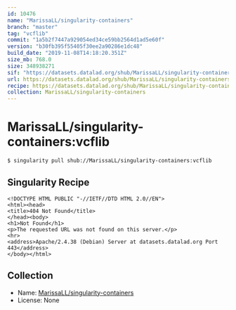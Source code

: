```yaml
---
id: 10476
name: "MarissaLL/singularity-containers"
branch: "master"
tag: "vcflib"
commit: "1a5b2f7447a929054ed34ce59bb2564d1ad5e60f"
version: "b30fb395f55405f30ee2a90286e1dc48"
build_date: "2019-11-08T14:18:20.351Z"
size_mb: 768.0
size: 348938271
sif: "https://datasets.datalad.org/shub/MarissaLL/singularity-containers/vcflib/2019-11-08-1a5b2f74-b30fb395/b30fb395f55405f30ee2a90286e1dc48.sif"
url: https://datasets.datalad.org/shub/MarissaLL/singularity-containers/vcflib/2019-11-08-1a5b2f74-b30fb395/
recipe: https://datasets.datalad.org/shub/MarissaLL/singularity-containers/vcflib/2019-11-08-1a5b2f74-b30fb395/Singularity
collection: MarissaLL/singularity-containers
---
```


# MarissaLL/singularity-containers:vcflib

```bash
$ singularity pull shub://MarissaLL/singularity-containers:vcflib
```

## Singularity Recipe

```singularity
<!DOCTYPE HTML PUBLIC "-//IETF//DTD HTML 2.0//EN">
<html><head>
<title>404 Not Found</title>
</head><body>
<h1>Not Found</h1>
<p>The requested URL was not found on this server.</p>
<hr>
<address>Apache/2.4.38 (Debian) Server at datasets.datalad.org Port 443</address>
</body></html>
```

## Collection

 - Name: [MarissaLL/singularity-containers](https://github.com/MarissaLL/singularity-containers)
 - License: None

